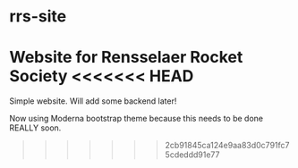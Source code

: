 # rrs-site
Website for Rensselaer Rocket Society
<<<<<<< HEAD
=======

Simple website. Will add some backend later!

Now using Moderna bootstrap theme because this needs to be done REALLY soon.
>>>>>>> 2cb91845ca124e9aa83d0c791fc75cdeddd91e77

